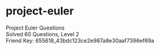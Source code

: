 # project-euler
Project Euler Questions <br />
Solved 60 Questions, Level 2 <br />
Friend Key: 655618_43bdc123ce2e987a8e30aaf7396ef69a
